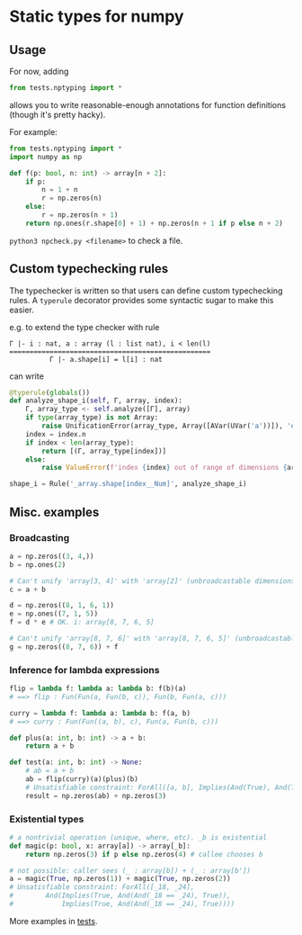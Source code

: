 # Static types for numpy

## Usage

For now, adding
```py
from tests.nptyping import *
```
allows you to write reasonable-enough annotations for function definitions (though it's pretty hacky).

For example:
```py
from tests.nptyping import *
import numpy as np

def f(p: bool, n: int) -> array[n + 2]:
    if p:
        n = 1 + n
        r = np.zeros(n)
    else:
        r = np.zeros(n + 1)
    return np.ones(r.shape[0] + 1) + np.zeros(n + 1 if p else n + 2)
```

`python3 npcheck.py <filename>` to check a file.

## Custom typechecking rules

The typechecker is written so that users can define custom typechecking rules.
A `typerule` decorator provides some syntactic sugar to make this easier.

e.g. to extend the type checker with rule
```
Γ |- i : nat, a : array (l : list nat), i < len(l)
==================================================
          Γ |- a.shape[i] = l[i] : nat
```

can write
```py
@typerule(globals())
def analyze_shape_i(self, Γ, array, index):
    Γ, array_type <- self.analyze([Γ], array)
    if type(array_type) is not Array:
        raise UnificationError(array_type, Array([AVar(UVar('a'))]), 'expected array type')
    index = index.n
    if index < len(array_type):
        return [(Γ, array_type[index])]
    else:
        raise ValueError(f'index {index} out of range of dimensions {array_type}')

shape_i = Rule('_array.shape[index__Num]', analyze_shape_i)
```

## Misc. examples

### Broadcasting
```py
a = np.zeros((3, 4,))
b = np.ones(2)

# Can't unify 'array[3, 4]' with 'array[2]' (unbroadcastable dimensions)
c = a + b

d = np.zeros((8, 1, 6, 1))
e = np.ones((7, 1, 5))
f = d * e # OK. i: array[8, 7, 6, 5]

# Can't unify 'array[8, 7, 6]' with 'array[8, 7, 6, 5]' (unbroadcastable dimensions)
g = np.zeros((8, 7, 6)) + f
```

### Inference for lambda expressions

```py
flip = lambda f: lambda a: lambda b: f(b)(a)
# ==> flip : Fun(Fun(a, Fun(b, c)), Fun(b, Fun(a, c)))

curry = lambda f: lambda a: lambda b: f(a, b)
# ==> curry : Fun(Fun((a, b), c), Fun(a, Fun(b, c)))

def plus(a: int, b: int) -> a + b:
    return a + b

def test(a: int, b: int) -> None:
    # ab = a + b
    ab = flip(curry)(a)(plus)(b)
    # Unsatisfiable constraint: ForAll([a, b], Implies(And(True), And(True, a + b == 3)))
    result = np.zeros(ab) + np.zeros(3)
```

### Existential types

```py
# a nontrivial operation (unique, where, etc). _b is existential
def magic(p: bool, x: array[a]) -> array[_b]:
    return np.zeros(3) if p else np.zeros(4) # callee chooses b

# not possible: caller sees (_ : array[b]) + (_ : array[b'])
a = magic(True, np.zeros(1)) + magic(True, np.zeros(2))
# Unsatisfiable constraint: ForAll([_18, _24],
#        And(Implies(True, And(And(_18 == _24), True)),
#            Implies(True, And(And(_18 == _24), True))))
```

More examples in [tests](https://github.com/johnli0135/numpy-types/tree/master/tests).
